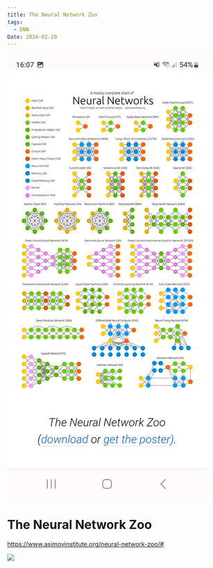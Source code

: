 ```yaml
---
title: The Neural Network Zoo
tags:
  - DNN
Date: 2024-02-20
---
```


![](_asset/2024-02-20_TheNeuralNetworkZoo_image_1.jpg)
# The Neural Network Zoo
https://www.asimovinstitute.org/neural-network-zoo/#

![](_asset/2024-02-20_TheNeuralNetworkZoo_image_2.png)
